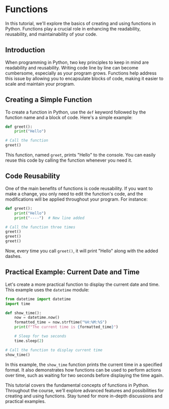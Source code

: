 
# Functions

In this tutorial, we'll explore the basics of creating and using functions in Python. Functions play a crucial role in enhancing the readability, reusability, and maintainability of your code.

## Introduction

When programming in Python, two key principles to keep in mind are readability and reusability. Writing code line by line can become cumbersome, especially as your program grows. Functions help address this issue by allowing you to encapsulate blocks of code, making it easier to scale and maintain your program.

## Creating a Simple Function

To create a function in Python, use the `def` keyword followed by the function name and a block of code. Here's a simple example:

```python
def greet():
    print("Hello")

# Call the function
greet()
```

This function, named `greet`, prints "Hello" to the console. You can easily reuse this code by calling the function whenever you need it.

## Code Reusability

One of the main benefits of functions is code reusability. If you want to make a change, you only need to edit the function's code, and the modifications will be applied throughout your program. For instance:

```python
def greet():
    print("Hello")
    print("----")  # New line added

# Call the function three times
greet()
greet()
greet()
```

Now, every time you call `greet()`, it will print "Hello" along with the added dashes.

## Practical Example: Current Date and Time

Let's create a more practical function to display the current date and time. This example uses the `datetime` module:

```python
from datetime import datetime
import time

def show_time():
    now = datetime.now()
    formatted_time = now.strftime("%H:%M:%S")
    print(f"The current time is {formatted_time}")

    # Sleep for two seconds
    time.sleep(2)

# Call the function to display current time
show_time()
```

In this example, the `show_time` function prints the current time in a specified format. It also demonstrates how functions can be used to perform actions over time, such as waiting for two seconds before displaying the time again.

This tutorial covers the fundamental concepts of functions in Python. Throughout the course, we'll explore advanced features and possibilities for creating and using functions. Stay tuned for more in-depth discussions and practical examples.
